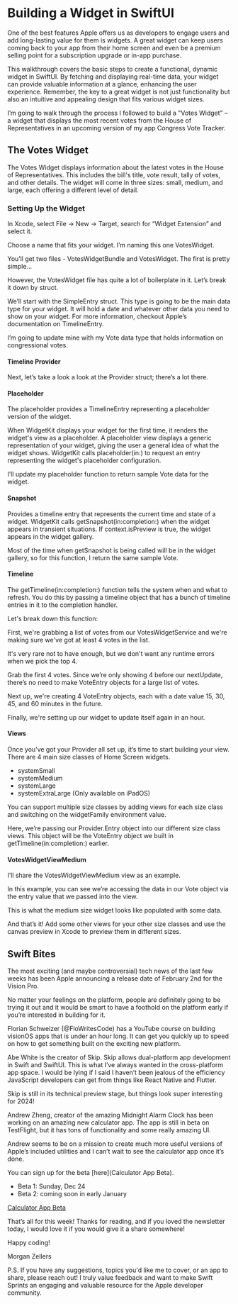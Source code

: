 # Building a Widget in SwiftUI

One of the best features Apple offers us as developers to engage users and add long-lasting value for them is widgets. A great widget can keep users coming back to your app from their home screen and even be a premium selling point for a subscription upgrade or in-app purchase.

This walkthrough covers the basic steps to create a functional, dynamic widget in SwiftUI. By fetching and displaying real-time data, your widget can provide valuable information at a glance, enhancing the user experience. Remember, the key to a great widget is not just functionality but also an intuitive and appealing design that fits various widget sizes.

I’m going to walk through the process I followed to build a "Votes Widget" – a widget that displays the most recent votes from the House of Representatives in an upcoming version of my app Congress Vote Tracker.

## The Votes Widget

The Votes Widget displays information about the latest votes in the House of Representatives. This includes the bill's title, vote result, tally of votes, and other details. The widget will come in three sizes: small, medium, and large, each offering a different level of detail.

### Setting Up the Widget

In Xcode, select File → New → Target, search for “Widget Extension” and select it.

Choose a name that fits your widget. I’m naming this one VotesWidget.

You’ll get two files - VotesWidgetBundle and VotesWidget. The first is pretty simple…

However, the VotesWidget file has quite a lot of boilerplate in it. Let’s break it down by struct.

We’ll start with the SimpleEntry struct. This type is going to be the main data type for your widget. It will hold a date and whatever other data you need to show on your widget. For more information, checkout Apple’s documentation on TimelineEntry.

I’m going to update mine with my Vote data type that holds information on congressional votes.

#### Timeline Provider

Next, let’s take a look a look at the Provider struct; there’s a lot there.

#### Placeholder

The placeholder provides a TimelineEntry representing a placeholder version of the widget.

When WidgetKit displays your widget for the first time, it renders the widget's view as a placeholder. A placeholder view displays a generic representation of your widget, giving the user a general idea of what the widget shows. WidgetKit calls placeholder(in:) to request an entry representing the widget's placeholder configuration.

I’ll update my placeholder function to return sample Vote data for the widget.

#### Snapshot

Provides a timeline entry that represents the current time and state of a widget. WidgetKit calls getSnapshot(in:completion:) when the widget appears in transient situations. If context.isPreview is true, the widget appears in the widget gallery.

Most of the time when getSnapshot is being called will be in the widget gallery, so for this function, I return the same sample Vote.

#### Timeline

The getTimeline(in:completion:) function tells the system when and what to refresh. You do this by passing a timeline object that has a bunch of timeline entries in it to the completion handler.

Let's break down this function:

First, we're grabbing a list of votes from our VotesWidgetService and we're making sure we've got at least 4 votes in the list.

It's very rare not to have enough, but we don't want any runtime errors when we pick the top 4.

Grab the first 4 votes. Since we’re only showing 4 before our nextUpdate, there’s no need to make VoteEntry objects for a large list of votes.

Next up, we're creating 4 VoteEntry objects, each with a date value 15, 30, 45, and 60 minutes in the future.

Finally, we're setting up our widget to update itself again in an hour.

#### Views

Once you’ve got your Provider all set up, it’s time to start building your view. There are 4 main size classes of Home Screen widgets.

- systemSmall
- systemMedium
- systemLarge
- systemExtraLarge (Only available on iPadOS)

You can support multiple size classes by adding views for each size class and switching on the widgetFamily environment value.

Here, we’re passing our Provider.Entry object into our different size class views. This object will be the VoteEntry object we built in getTimeline(in:completion:) earlier.

#### VotesWidgetViewMedium

I’ll share the VotesWidgetViewMedium view as an example.

In this example, you can see we’re accessing the data in our Vote object via the entry value that we passed into the view.

This is what the medium size widget looks like populated with some data.

And that’s it! Add some other views for your other size classes and use the canvas preview in Xcode to preview them in different sizes.

## Swift Bites

The most exciting (and maybe controversial) tech news of the last few weeks has been Apple announcing a release date of February 2nd for the Vision Pro.

No matter your feelings on the platform, people are definitely going to be trying it out and it would be smart to have a foothold on the platform early if you’re interested in building for it.

Florian Schweizer (@FloWritesCode) has a YouTube course on building visionOS apps that is under an hour long. It can get you quickly up to speed on how to get something built on the exciting new platform.

Abe White is the creator of Skip. Skip allows dual-platform app development in Swift and SwiftUI. This is what I’ve always wanted in the cross-platform app space. I would be lying if I said I haven’t been jealous of the efficiency JavaScript developers can get from things like React Native and Flutter.

Skip is still in its technical preview stage, but things look super interesting for 2024!

Andrew Zheng, creator of the amazing Midnight Alarm Clock has been working on an amazing new calculator app. The app is still in beta on TestFlight, but it has tons of functionality and some really amazing UI.

Andrew seems to be on a mission to create much more useful versions of Apple’s included utilities and I can’t wait to see the calculator app once it’s done.

You can sign up for the beta [here](Calculator App Beta).

- Beta 1: Sunday, Dec 24
- Beta 2: coming soon in early January

[Calculator App Beta](t.co/AWZc6Yjs7j)

That’s all for this week! Thanks for reading, and if you loved the newsletter today, I would love it if you would give it a share somewhere!

Happy coding!

Morgan Zellers

P.S. If you have any suggestions, topics you'd like me to cover, or an app to share, please reach out! I truly value feedback and want to make Swift Sprints an engaging and valuable resource for the Apple developer community.
